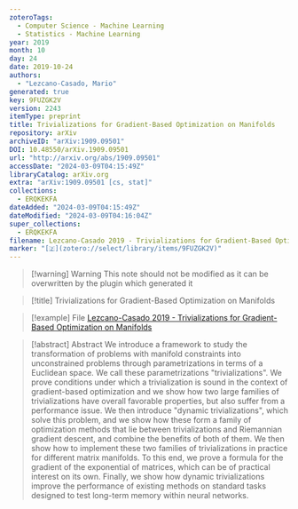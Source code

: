 ```yaml
---
zoteroTags:
  - Computer Science - Machine Learning
  - Statistics - Machine Learning
year: 2019
month: 10
day: 24
date: 2019-10-24
authors:
  - "Lezcano-Casado, Mario"
generated: true
key: 9FUZGK2V
version: 2243
itemType: preprint
title: Trivializations for Gradient-Based Optimization on Manifolds
repository: arXiv
archiveID: "arXiv:1909.09501"
DOI: 10.48550/arXiv.1909.09501
url: "http://arxiv.org/abs/1909.09501"
accessDate: "2024-03-09T04:15:49Z"
libraryCatalog: arXiv.org
extra: "arXiv:1909.09501 [cs, stat]"
collections:
  - ERQKEKFA
dateAdded: "2024-03-09T04:15:49Z"
dateModified: "2024-03-09T04:16:04Z"
super_collections:
  - ERQKEKFA
filename: Lezcano-Casado 2019 - Trivializations for Gradient-Based Optimization on Manifolds
marker: "[🇿](zotero://select/library/items/9FUZGK2V)"
---
```


>[!warning] Warning
> This note should not be modified as it can be overwritten by the plugin which generated it

> [!title] Trivializations for Gradient-Based Optimization on Manifolds

> [!example] File
> [Lezcano-Casado 2019 - Trivializations for Gradient-Based Optimization on Manifolds](Lezcano-Casado%202019%20-%20Trivializations%20for%20Gradient-Based%20Optimization%20on%20Manifolds.pdf)

> [!abstract] Abstract
> We introduce a framework to study the transformation of problems with manifold constraints into unconstrained problems through parametrizations in terms of a Euclidean space. We call these parametrizations "trivializations". We prove conditions under which a trivialization is sound in the context of gradient-based optimization and we show how two large families of trivializations have overall favorable properties, but also suffer from a performance issue. We then introduce "dynamic trivializations", which solve this problem, and we show how these form a family of optimization methods that lie between trivializations and Riemannian gradient descent, and combine the benefits of both of them. We then show how to implement these two families of trivializations in practice for different matrix manifolds. To this end, we prove a formula for the gradient of the exponential of matrices, which can be of practical interest on its own. Finally, we show how dynamic trivializations improve the performance of existing methods on standard tasks designed to test long-term memory within neural networks.

